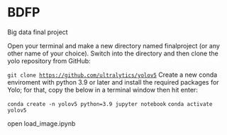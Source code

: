 # BDFP
Big data final project

Open your terminal and make a new directory named finalproject (or any other name of your choice). Switch into the directory and then clone the yolo repository from GitHub:

<code>git clone https://github.com/ultralytics/yolov5</code>
Create a new conda enviroment with python 3.9 or later and install the required packages for Yolo; for that, copy the below in a terminal window then hit enter:

<code>conda create -n yolov5 python=3.9 jupyter notebook</code>
<code>conda activate yolov5</code>

open load_image.ipynb
